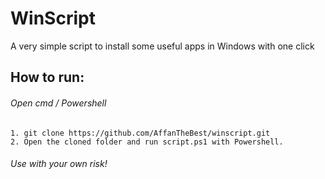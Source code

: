 # WinScript
<p> A very simple script to install some useful apps in Windows with one click </p>

## How to run:
###### Open cmd / Powershell
```
1. git clone https://github.com/AffanTheBest/winscript.git
2. Open the cloned folder and run script.ps1 with Powershell.
```

###### Use with your own risk!